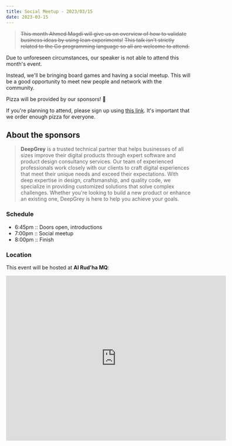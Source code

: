 ```yaml
---
title: Social Meetup - 2023/03/15
date: 2023-03-15
---
```


> ~~This month Ahmed Magdi will give us on overview of how to validate business ideas by using lean experiments!~~
> ~~This talk isn't strictly related to the Go programming language so all are welcome to attend.~~

Due to unforeseen circumstances, our speaker is not able to attend this month's event.

Instead, we'll be bringing board games and having a social meetup. This will be a good opportunity to meet new people and network with the community.

Pizza will be provided by our sponsors! 🍕

If you're planning to attend, please sign up using [this link](https://tally.so/r/nG6LOZ). It's important that we order enough pizza for everyone.

## About the sponsors

> **DeepGrey** is a trusted technical partner that helps businesses of all sizes improve their digital products through expert software and product design consultancy services. Our team of experienced professionals work closely with our clients to craft digital experiences that meet their unique needs and exceed their expectations. With deep expertise in design, craftsmanship, and quality code, we specialize in providing customized solutions that solve complex challenges. Whether you're looking to build a new product or enhance an existing one, DeepGrey is here to help you achieve your goals.

### Schedule

- 6:45pm :: Doors open, introductions
- 7:00pm :: Social meetup
- 8:00pm :: Finish

### Location

This event will be hosted at **Al Rud'ha MQ**:

<iframe src="https://www.google.com/maps/embed?pb=!1m14!1m8!1m3!1d14625.339956597429!2d58.4519013!3d23.5923161!3m2!1i1024!2i768!4f13.1!3m3!1m2!1s0x0%3A0x48fc3e1f2086c297!2sAl%20Rud&#39;ha%20MQ!5e0!3m2!1sen!2som!4v1647788219219!5m2!1sen!2som" width="600" height="450" style="border:0;" allowfullscreen="" loading="lazy"></iframe>
